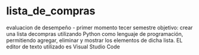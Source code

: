 # lista_de_compras
evaluacion de desempeño - primer momento tecer semestre
objetivo: crear una lista decompras utilizando Python como lenguaje de programación, permitiendo agregar,
eliminar y mostrar los elementos de dicha lista.
EL editor de texto utilizado es Visual Studio Code
